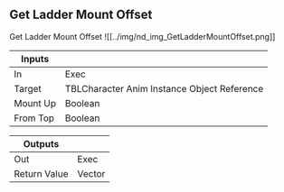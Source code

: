 ## Get Ladder Mount Offset
Get Ladder Mount Offset
![[../img/nd_img_GetLadderMountOffset.png]]

|Inputs||
|--|--|
| In | Exec |
| Target | TBLCharacter Anim Instance Object Reference |
| Mount Up | Boolean |
| From Top | Boolean |

|Outputs||
|--|--|
| Out | Exec |
| Return Value | Vector |
